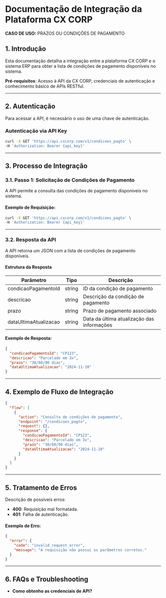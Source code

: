 
# Documentação de Integração da Plataforma CX CORP
**CASO DE USO:** PRAZOS OU CONDIÇÕES DE PAGAMENTO

## 1. Introdução
Esta documentação detalha a integração entre a plataforma CX CORP e o sistema ERP para obter a lista de condições de pagamento disponíveis no sistema.

**Pré-requisitos**: Acesso à API da CX CORP, credenciais de autenticação e conhecimento básico de APIs RESTful.

---

## 2. Autenticação

Para acessar a API, é necessário o uso de uma chave de autenticação.

### Autenticação via API Key

```bash
curl -X GET 'https://api.cxcorp.com/v1/condicoes_pagto' \
-H 'Authorization: Bearer {api_key}'
```

---

## 3. Processo de Integração

### 3.1. Passo 1: Solicitação de Condições de Pagamento

A API permite a consulta das condições de pagamento disponíveis no sistema.

#### Exemplo de Requisição:

```bash
curl -X GET 'https://api.cxcorp.com/v1/condicoes_pagto' \
-H 'Authorization: Bearer {api_key}'
```

---

### 3.2. Resposta da API

A API retorna um JSON com a lista de condições de pagamento disponíveis.

#### Estrutura da Resposta

| Parâmetro            | Tipo   | Descrição                              |
|----------------------|--------|----------------------------------------|
| condicaoPagamentoId  | string | ID da condição de pagamento            |
| descricao            | string | Descrição da condição de pagamento     |
| prazo                | string | Prazo de pagamento associado           |
| dataUltimaAtualizacao| string | Data da última atualização das informações |

#### Exemplo de Resposta:

```json
{
  "condicaoPagamentoId": "CP123",
  "descricao": "Parcelado em 3x",
  "prazo": "30/60/90 dias",
  "dataUltimaAtualizacao": "2024-11-10"
}
```

---

## 4. Exemplo de Fluxo de Integração

```json
{
  "flow": [
    {
      "action": "Consulta de condições de pagamento",
      "endpoint": "/condicoes_pagto",
      "request": {},
      "response": {
        "condicaoPagamentoId": "CP123",
        "descricao": "Parcelado em 3x",
        "prazo": "30/60/90 dias",
        "dataUltimaAtualizacao": "2024-11-10"
      }
    }
  ]
}
```

---

## 5. Tratamento de Erros

Descrição de possíveis erros:

- **400**: Requisição mal formatada.
- **401**: Falha de autenticação.

#### Exemplo de Erro:

```json
{
  "error": {
    "code": "invalid_request_error",
    "message": "A requisição não possui os parâmetros corretos."
  }
}
```

---

## 6. FAQs e Troubleshooting

- **Como obtenho as credenciais de API?**
